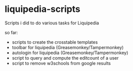 liquipedia-scripts
==================

Scripts i did to do various tasks for Liquipedia

so far: 
* scripts to create the crosstable templates
* toolbar for liquipedia (Greasemonkey/Tampermonkey)
* autologin for liquipedia (Greasemonkey/Tampermonkey)
* script to query and compute the editcount of a user
* script to remove w3schools from google results

